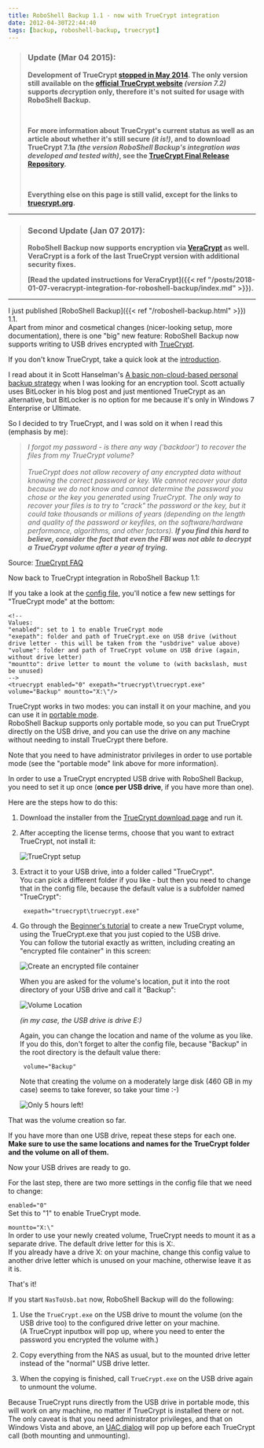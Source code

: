 ```yaml
---
title: RoboShell Backup 1.1 - now with TrueCrypt integration
date: 2012-04-30T22:44:40
tags: [backup, roboshell-backup, truecrypt]
---
```


> ### Update (Mar 04 2015):
> 
> **Development of TrueCrypt [stopped in May 2014](http://en.wikipedia.org/wiki/TrueCrypt#End_of_life_announcement). The only version still available on the [official TrueCrypt website](http://truecrypt.sourceforge.net/) *(version 7.2)* supports *de*cryption only, therefore it's not suited for usage with RoboShell Backup.**
>
> &nbsp;
>
> **For more information about TrueCrypt's current status as well as an article about whether it's still secure *(it is!)*, and to download TrueCrypt 7.1a *(the version RoboShell Backup's integration was developed and tested with)*, see the [TrueCrypt Final Release Repository](https://www.grc.com/misc/truecrypt/truecrypt.htm).**
>
> &nbsp;
>
> **Everything else on this page is still valid, except for the links to [truecrypt.org](http://www.truecrypt.org/).**

---

> ### Second Update (Jan 07 2017):
>
> **RoboShell Backup now supports encryption via [VeraCrypt](https://en.wikipedia.org/wiki/VeraCrypt) as well.  
> VeraCrypt is a fork of the last TrueCrypt version with additional security fixes.**
>
> **[Read the updated instructions for VeraCrypt]({{< ref "/posts/2018-01-07-veracrypt-integration-for-roboshell-backup/index.md" >}}).**

---

I just published [RoboShell Backup]({{< ref "/roboshell-backup.html" >}}) 1.1.  
Apart from minor and cosmetical changes (nicer-looking setup, more documentation), there is one "big" new feature:
RoboShell Backup now supports writing to USB drives encrypted with [TrueCrypt](http://www.truecrypt.org/).
 
If you don't know TrueCrypt, take a quick look at the [introduction](http://www.truecrypt.org/docs/).

I read about it in Scott Hanselman's [A basic non-cloud-based personal backup strategy](http://www.hanselman.com/blog/ABasicNoncloudbasedPersonalBackupStrategy.aspx) when I was looking for an encryption tool. Scott actually uses BitLocker in his blog post and just mentioned TrueCrypt as an alternative, but BitLocker is no option for me because it's only in Windows 7 Enterprise or Ultimate.

So I decided to try TrueCrypt, and I was sold on it when I read this (emphasis by me):

> *I forgot my password - is there any way ('backdoor') to recover the files from my TrueCrypt volume?*  
> &nbsp;  
> *TrueCrypt does not allow recovery of any encrypted data without knowing the correct password or key. We cannot recover your data because we do not know and cannot determine the password you chose or the key you generated using TrueCrypt. The only way to recover your files is to try to "crack" the password or the key, but it could take thousands or millions of years (depending on the length and quality of the password or keyfiles, on the software/hardware performance, algorithms, and other factors).* ***If you find this hard to believe, consider the fact that even the FBI was not able to decrypt a TrueCrypt volume after a year of trying.***

Source: [TrueCrypt FAQ](http://www.truecrypt.org/faq)
 
Now back to TrueCrypt integration in RoboShell Backup 1.1:

If you take a look at the [config file](https://github.com/christianspecht/roboshell-backup/blob/master/src/Config.xml), you'll notice a few new settings for "TrueCrypt mode" at the bottom:

	<!--
	Values:
	"enabled": set to 1 to enable TrueCrypt mode
	"exepath": folder and path of TrueCrypt.exe on USB drive (without drive letter - this will be taken from the "usbdrive" value above)
	"volume": folder and path of TrueCrypt volume on USB drive (again, without drive letter)
	"mountto": drive letter to mount the volume to (with backslash, must be unused)
	-->
	<truecrypt enabled="0" exepath="truecrypt\truecrypt.exe" volume="Backup" mountto="X:\"/>

TrueCrypt works in two modes: you can install it on your machine, and you can use it in [portable mode](http://www.truecrypt.org/docs/?s=truecrypt-portable).  
RoboShell Backup supports only portable mode, so you can put TrueCrypt directly on the USB drive, and you can use the drive on any machine without needing to install TrueCrypt there before.

Note that you need to have administrator privileges in order to use portable mode (see the "portable mode" link above for more information).
 
In order to use a TrueCrypt encrypted USB drive with RoboShell Backup, you need to set it up once (**once per USB drive**, if you have more than one).

Here are the steps how to do this:

1. Download the installer from the [TrueCrypt download page](http://www.truecrypt.org/downloads) and run it.
 
2. After accepting the license terms, choose that you want to extract TrueCrypt, not install it:

	![TrueCrypt setup](/img/truecrypt01.png "TrueCrypt setup")

3. Extract it to your USB drive, into a folder called "TrueCrypt".  
You can pick a different folder if you like - but then you need to change that in the config file, because the default value is a subfolder named "TrueCrypt":  

	    exepath="truecrypt\truecrypt.exe"

4. Go through the [Beginner's tutorial](http://www.truecrypt.org/docs/?s=tutorial) to create a new TrueCrypt volume, using the TrueCrypt.exe that you just copied to the USB drive.  
You can follow the tutorial exactly as written, including creating an "encrypted file container" in this screen:

	![Create an encrypted file container](/img/truecrypt02.png "Create an encrypted file container")

	When you are asked for the volume's location, put it into the root directory of your USB drive and call it "Backup":

	![Volume Location](/img/truecrypt03.png "Volume Location")

	*(in my case, the USB drive is drive E:)*

	Again, you can change the location and name of the volume as you like.  
	If you do this, don't forget to alter the config file, because "Backup" in the root directory is the default value there:

		volume="Backup"

	Note that creating the volume on a moderately large disk (460 GB in my case) seems to take forever, so take your time :-)

	![Only 5 hours left!](/img/truecrypt04.png "Only 5 hours left!")

That was the volume creation so far.

If you have more than one USB drive, repeat these steps for each one.  
**Make sure to use the same locations and names for the TrueCrypt folder and the volume on all of them.**

Now your USB drives are ready to go.

For the last step, there are two more settings in the config file that we need to change:

`enabled="0"`  
Set this to "1" to enable TrueCrypt mode.

`mountto="X:\"`  
In order to use your newly created volume, TrueCrypt needs to mount it as a separate drive. The default drive letter for this is X:.  
If you already have a drive X: on your machine, change this config value to another drive letter which is unused on your machine, otherwise leave it as it is.

That's it!

If you start `NasToUsb.bat` now, RoboShell Backup will do the following:

1. Use the `TrueCrypt.exe` on the USB drive to mount the volume (on the USB drive too) to the configured drive letter on your machine.  
(A TrueCrypt inputbox will pop up, where you need to enter the password you encrypted the volume with.)  

2. Copy everything from the NAS as usual, but to the mounted drive letter instead of the "normal" USB drive letter.  

3. When the copying is finished, call `TrueCrypt.exe` on the USB drive again to unmount the volume.
 
Because TrueCrypt runs directly from the USB drive in portable mode, this will work on any machine, no matter if TrueCrypt is installed there or not.  
The only caveat is that you need administrator privileges, and that on Windows Vista and above, an [UAC dialog](http://en.wikipedia.org/wiki/User_Account_Control) will pop up before each TrueCrypt call (both mounting and unmounting).
